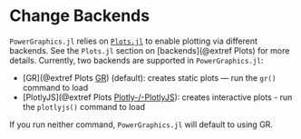 # Change Backends

`PowerGraphics.jl` relies on [`Plots.jl`](https://docs.juliaplots.org/stable/) to enable
plotting via different backends. See the `Plots.jl` section on [backends](@extref Plots)
for more details. Currently, two backends are supported in `PowerGraphics.jl`:

  - [GR](@extref Plots [GR](https://github.com/jheinen/GR.jl)) (default): creates static
    plots — run the `gr()` command to load
  - [PlotlyJS](@extref Plots [Plotly-/-PlotlyJS](https://github.com/spencerlyon2/PlotlyJS.jl)):
    creates interactive plots - run the `plotlyjs()` command to load

If you run neither command, `PowerGraphics.jl` will default to using GR.
